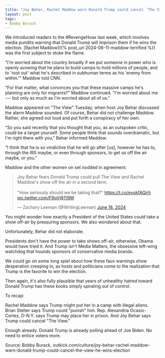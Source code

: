 ```yaml
---
title: "Joy Behar, Rachel Maddow warn Donald Trump could cancel 'The View' if he wins election"
layout: post
tags:
- Bobby Burack
---
```


We introduced readers to the #RevengeHoax last week, which involves media pundits warning that Donald Trump will imprison them if he wins the election. [Rachel Maddow]({% post_url 2024-06-11-maddow-terrified %}) was the first subject to stoke the flame.

"I'm worried about the country broadly if we put someone in power who is openly avowing that he plans to build camps to hold millions of people, and to 'root out' what he's described in subhuman terms as his 'enemy from within.'" Maddow told CNN.

"For that matter, what convinces you that these massive camps he's planning are only for migrants?" Maddow continued. "I'm worried about me --- but only as much as I'm worried about all of us."

Maddow appeared on "The View" Tuesday, when host Joy Behar discussed the alarm Maddow sounded. Of course, Behar did not challenge Maddow. Rather, she agreed out loud and put forth a conspiracy of her own.

"So you said recently that you thought that you, as an outspoken critic, could be a target yourself. Some people think that sounds overdramatic, but I'm right there with you," Behar informed Maddow.

"I think that he is so vindictive that he will go after [us], however he has to, through the IRS maybe, or even through sponsors, to get us off the air maybe, or you."

Maddow and the other women on set nodded in agreement:

<blockquote class="twitter-tweet"><p lang="en" dir="ltr">Joy Behar fears Donald Trump could pull The View and Rachel Maddow&#39;s show off the air in a second term. <br><br>&quot;How seriously should we be taking that?&quot; <a href="https://t.co/eyukfAQirh">https://t.co/eyukfAQirh</a> <a href="https://t.co/F9qVj9TI9M">pic.twitter.com/F9qVj9TI9M</a></p>&mdash; Zachary Leeman (@WritingLeeman) <a href="https://twitter.com/WritingLeeman/status/1803096980240875963?ref_src=twsrc%5Etfw">June 18, 2024</a></blockquote> <script async src="https://platform.twitter.com/widgets.js" charset="utf-8"></script>

You might wonder how exactly a President of the United States could take a show off-air by pressuring sponsors. We also wondered about that.

Unfortunately, Behar did not elaborate.

Presidents don't have the power to take shows off-air, otherwise, Obama would have tried it. And Trump isn't Media Matters, the obsessive left-wing watchdog that hounds sponsors of conservative media brands.

We could go on some long spiel about how these faux warnings show desperation creeping in, as hosts and politicians come to the realization that Trump is the favorite to win the election.

Then again, it's also fully plausible that years of unhealthy hatred toward Donald Trump has these kooks simply spiraling out of control.

To recap:

Rachel Maddow says Trump might put her in a camp with illegal aliens. Brian Stelter says Trump could "punish" him. Rep. Alexandria Ocasio-Cortez, D-N.Y. says Trump may place her in prison. And Joy Behar says Trump could cancel "The View."

Enough already. Donald Trump is already polling ahead of Joe Biden. No need to entice voters more.

Source: Bobby Burack, outkick.com/culture/joy-behar-rachel-maddow-warn-donald-trump-could-cancel-the-view-he-wins-election
